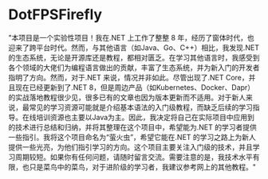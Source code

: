 # DotFPSFirefly
 "本项目是一个实验性项目！我在.NET 上工作了整整 8 年，经历了窗体时代，也迎来了跨平台时代。然而，与其他语言（如Java、Go、C++）相比，我发现.NET 的生态系统，无论是开源库还是教程，都相对匮乏。在学习其他语言时，我感受到各个领域的大佬们为编程语言做出的贡献，丰富了生态系统，并为新入门的开发者指明了方向。然而，对于.NET 来说，情况并非如此。尽管出现了.NET Core，并且现在已经更新到了.NET 8，但是周边产品（如Kubernetes、Docker、Dapr）的实战落地教程很少见，很多已有的文章也因为版本更新而不适用。对于新人来说，最常见的学习资源可能就是介绍基本语法的入门级教程，而缺乏后续的学习指导。在线培训资源也主要以Java为主。因此，我决定将自己在实际项目中应用到的技术进行总结和归纳，并将其整理在这个项目中，希望能为.NET 的学习者提供一些指引。我将这个项目命名为“萤火虫”，希望它能在.NET 的学习之路上为新人提供一些光亮，为他们指引学习的方向。这个项目主要关注入门级的技术，并且学习周期较短。如果你有任何问题，请随时留言交流。需要注意的是，我技术水平有限，也只是菜鸟中的菜鸟，对于进阶级的学习者，我建议参考网上的其他教程。"

